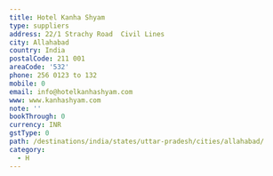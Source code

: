 ```yaml
---
title: Hotel Kanha Shyam
type: suppliers
address: 22/1 Strachy Road  Civil Lines
city: Allahabad
country: India
postalCode: 211 001
areaCode: '532'
phone: 256 0123 to 132
mobile: 0
email: info@hotelkanhashyam.com
www: www.kanhashyam.com
note: ''
bookThrough: 0
currency: INR
gstType: 0
path: /destinations/india/states/uttar-pradesh/cities/allahabad/
category:
  - H
---
```



